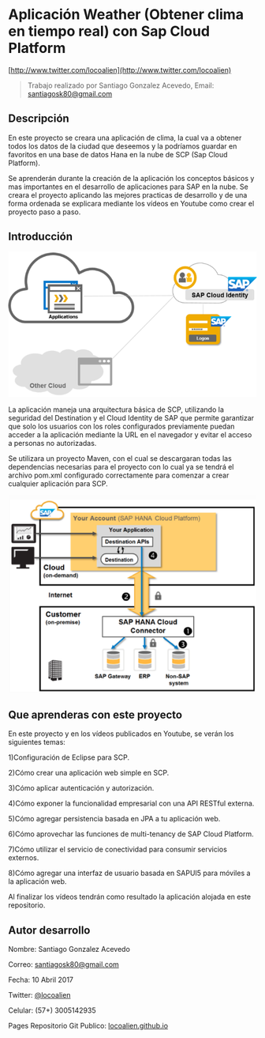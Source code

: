 # Aplicación Weather (Obtener clima en tiempo real) con Sap Cloud Platform

[http://www.twitter.com/locoalien](http://www.twitter.com/locoalien)

> Trabajo realizado por Santiago Gonzalez Acevedo, Email: santiagosk80@gmail.com

## Descripción
En este proyecto se creara una aplicación de clima, la cual va a obtener todos los datos de la ciudad que deseemos y la podríamos guardar en favoritos en una base de datos Hana en la nube de SCP (Sap Cloud Platform).

Se aprenderán durante la creación de la aplicación los conceptos básicos y mas importantes en el desarrollo de aplicaciones para SAP en la nube. Se creara el proyecto aplicando las mejores practicas de desarrollo y de una forma ordenada se explicara mediante los vídeos en Youtube como crear el proyecto paso a paso. 

## Introducción

![Figura 0.1][1]

 [1]: images/cloud_identity.png

La aplicación maneja una arquitectura básica de SCP, utilizando la seguridad del Destination y el Cloud Identity de SAP que permite garantizar que solo los usuarios con los roles configurados previamente puedan acceder a la aplicación mediante la URL en el navegador y evitar el acceso a personas no autorizadas.

Se utilizara un proyecto Maven, con el cual se descargaran todas las dependencias necesarias para el proyecto con lo cual ya se tendrá el archivo pom.xml configurado correctamente para comenzar a crear cualquier aplicación para SCP.

![Figura 0.1][2]

 [2]: images/arquitectura.png


## Que aprenderas con este proyecto

En este proyecto y en los vídeos publicados en Youtube, se verán los siguientes temas:

1)Configuración de Eclipse para SCP.

2)Cómo crear una aplicación web simple en SCP.

3)Cómo aplicar autenticación y autorización.

4)Cómo exponer la funcionalidad empresarial con una API RESTful externa.

5)Cómo agregar persistencia basada en JPA a tu aplicación web.

6)Cómo aprovechar las funciones de multi-tenancy de SAP Cloud Platform.

7)Cómo utilizar el servicio de conectividad para consumir servicios externos.

8)Cómo agregar una interfaz de usuario basada en SAPUI5 para móviles a la aplicación web.

Al finalizar los vídeos tendrán como resultado la aplicación alojada en este repositorio.


## Autor desarrollo

Nombre: Santiago Gonzalez Acevedo

Correo: santiagosk80@gmail.com

Fecha: 10 Abril 2017

Twitter: [@locoalien][1]

Celular: (57+) 3005142935

Pages Repositorio Git Publico: [locoalien.github.io][2]

